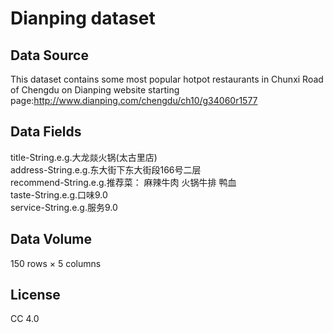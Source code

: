 # Dianping dataset
## Data Source
This dataset contains some most popular hotpot restaurants in Chunxi Road of Chengdu on Dianping website starting page:http://www.dianping.com/chengdu/ch10/g34060r1577
## Data Fields
title-String.e.g.大龙燚火锅(太古里店)  
address-String.e.g.东大街下东大街段166号二层  
recommend-String.e.g.推荐菜： 麻辣牛肉 火锅牛排 鸭血  
taste-String.e.g.口味9.0  
service-String.e.g.服务9.0  
## Data Volume
150 rows × 5 columns
## License
CC 4.0
